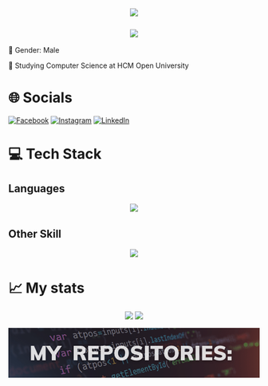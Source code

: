 <div align="center">

<h1 align="center">
    <img src="https://readme-typing-svg.herokuapp.com/?font=Sacramento&size=35&center=true&vCenter=true&width=500&height=70&duration=4000&lines=Hello+There!;+I'm+Xuan+Thien!;" />
</h1>
    <img src='https://quotes-github-readme.vercel.app/api?type=horizontal&theme=nord'/>
</div>

<div>
    <p>🧑 Gender: Male</p>
    <p>🎒 Studying Computer Science at HCM Open University</p>
<!--     <p>🧑‍💻 Frontend and Android Developer</p>
    <p>✅ Missions:</p>
    <ul>
        <li>Learning CS and Android Development (ongoing)</li>
        <li>Complete NIIS application, a programming learning application</li>
        <li>Complete the website to support learning methods 2-1-2 and 1-0-0 (done)</li>
    </ul> -->
</div>

# 🌐 Socials
[![Facebook](https://img.shields.io/badge/Facebook-%231877F2.svg?logo=Facebook&logoColor=white)](https://www.facebook.com/7hi3n) [![Instagram](https://img.shields.io/badge/Instagram-%23E4405F.svg?logo=Instagram&logoColor=white)](https://www.instagram.com/7hi3rv/) [![LinkedIn](https://img.shields.io/badge/LinkedIn-%230077B5.svg?logo=linkedin&logoColor=white)](https://linkedin.com/in/) 

# 💻 Tech Stack
## Languages
<div align="center">
    <img src="https://skillicons.dev/icons?i=cpp,javascript,java" /><br>
</div>

## Other Skill
<div align="center">
    <img src="https://skillicons.dev/icons?i=react,bootstrap,vscode,github,git,neovim,arch,linux" />
    <br>
</div>

# 📈 My stats

<div align = "center">
    <img src='https://github-readme-stats.vercel.app/api?username=thien0709&include_all_commits=true&show_icons=true&theme=tokyonight' height="175em" />
    <img src="https://github-readme-stats.vercel.app/api/top-langs/?username=thien0709&layout=compact&theme=tokyonight" height="175em" />
</div>

![Image](projects.png "project")
